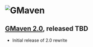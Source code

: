 <!--

    Copyright (c) 2007-2013, the original author or authors.

    This program is licensed to you under the Apache License Version 2.0,
    and you may not use this file except in compliance with the Apache License Version 2.0.
    You may obtain a copy of the Apache License Version 2.0 at http://www.apache.org/licenses/LICENSE-2.0.

    Unless required by applicable law or agreed to in writing,
    software distributed under the Apache License Version 2.0 is distributed on an
    "AS IS" BASIS, WITHOUT WARRANTIES OR CONDITIONS OF ANY KIND, either express or implied.
    See the Apache License Version 2.0 for the specific language governing permissions and limitations there under.

-->
# ![GMaven](http://media.xircles.codehaus.org/_projects/gmaven/_logos/medium.png)

## [GMaven 2.0][2_0], released TBD
[2_0]: https://nexus.codehaus.org/content/repositories/releases/org/codehaus/gmaven/gmaven/2.0

* Initial release of 2.0 rewrite
